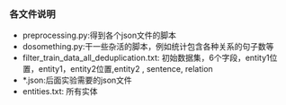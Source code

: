 ### 各文件说明

* preprocessing.py:得到各个json文件的脚本
* dosomething.py:干一些杂活的脚本，例如统计包含各种关系的句子数等
* filter_train_data_all_deduplication.txt: 初始数据集，6个字段，entity1位置，entity1，entity2位置,entity2 , sentence, relation
* *.json:后面实验需要的json文件
* entities.txt: 所有实体

